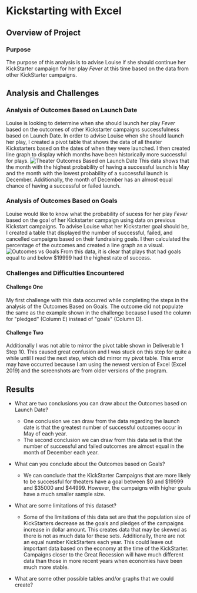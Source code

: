 # Kickstarting with Excel

## Overview of Project

### Purpose
The purpose of this analysis is to advise Louise if she should continue her KickStarter campaign for her play *Fever* at this time based on the data from other KickStarter campaigns.

## Analysis and Challenges

### Analysis of Outcomes Based on Launch Date
Louise is looking to determine when she should launch her play *Fever* based on the outcomes of other Kickstarter campaigns successfulness based on Launch Date. 
In order to advise Louise when she should launch her play, I created a pivot table that shows the data of all theater Kickstarters based on the dates of when they were launched. I then created line graph to display which months have been historically more successful for plays.
![Theater Outcomes Based on Launch Date](AnnieShaffer/kickstarter-analysis/Theater_Outcomes_vs_Launch.png)
This data shows that the month with the highest probability of having a successful launch is May and the month with the lowest probability of a successful launch is December. Additionally, the month of December has an almost equal chance of having a successful or failed launch.

### Analysis of Outcomes Based on Goals
Louise would like to know what the probability of sucess for her play *Fever* based on the goal of her Kickstarter campaign using data on previous Kickstart campaigns.
To advise Louise what her Kickstarter goal should be, I created a table that displayed the number of successful, failed, and cancelled campaigns based on their fundraising goals. I then calculated the percentage of the outcomes and created a line graph as a visual. 
![Outcomes vs Goals](https://github.com/AnnieShaffer/kickstarter-analysis/Outcomes_vs_Goals.png)
From this data, it is clear that plays that had goals equal to and below $19999 had the highest rate of success.

### Challenges and Difficulties Encountered
#### Challenge One
My first challenge with this data occurred while completing the steps in the analysis of the Outcomes Based on Goals. The outcome did not populate the same as the example shown in the challenge because I used the column for "pledged" (Column E) instead of "goals" (Column D).
#### Challenge Two
Additionally I was not able to mirror the pivot table shown in Deliverable 1 Step 10. This caused great confusion and I was stuck on this step for quite a while until I read the next step, which did mirror my pivot table. This error may have occurred because I am using the newest version of Excel (Excel 2019) and the screenshots are from older versions of the program.

## Results

- What are two conclusions you can draw about the Outcomes based on Launch Date?
  - One conclusion we can draw from the data regarding the launch date is that the greatest number of successful outcomes occur in May of  each year.
  - The second conclusion we can draw from this data set is that the number of successful and failed outcomes are almost equal in the month of December each year.

- What can you conclude about the Outcomes based on Goals?
  - We can conclude that the KickStarter Campaigns that are more likely to be successful for theaters have a goal between $0 and $19999 and $35000 and $44999. However, the campaigns with higher goals have a much smaller sample size.

- What are some limitations of this dataset?
  - Some of the limitations of this data set are that the population size of KickStarters decrease as the goals and pledges of the campaigns increase in dollar amount. This creates data that may be skewed as there is not as much data for these sets. Additionally, there are not an equal number KickStarters each year. This could leave out important data based on the economy at the time of the KickStarter. Campaigns closer to the Great Recession will have much different data than those in more recent years when economies have been much more stable.

- What are some other possible tables and/or graphs that we could create?

